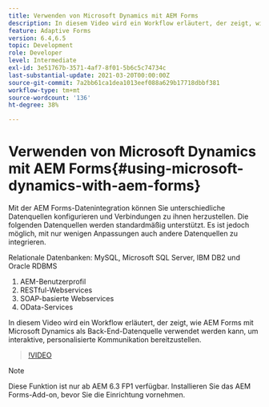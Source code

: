 ```yaml
---
title: Verwenden von Microsoft Dynamics mit AEM Forms
description: In diesem Video wird ein Workflow erläutert, der zeigt, wie AEM Forms mit Microsoft Dynamics als Back-End-Datenquelle verwendet werden kann, um interaktive, personalisierte Kommunikation bereitzustellen.
feature: Adaptive Forms
version: 6.4,6.5
topic: Development
role: Developer
level: Intermediate
exl-id: 3e51767b-3571-4af7-8f01-5b6c5c74734c
last-substantial-update: 2021-03-20T00:00:00Z
source-git-commit: 7a2bb61ca1dea1013eef088a629b17718dbbf381
workflow-type: tm+mt
source-wordcount: '136'
ht-degree: 38%

---
```


# Verwenden von Microsoft Dynamics mit AEM Forms{#using-microsoft-dynamics-with-aem-forms}

Mit der AEM Forms-Datenintegration können Sie unterschiedliche Datenquellen konfigurieren und Verbindungen zu ihnen herzustellen. Die folgenden Datenquellen werden standardmäßig unterstützt. Es ist jedoch möglich, mit nur wenigen Anpassungen auch andere Datenquellen zu integrieren.

Relationale Datenbanken: MySQL, Microsoft SQL Server, IBM DB2 und Oracle RDBMS
1. AEM-Benutzerprofil 
1. RESTful-Webservices
1. SOAP-basierte Webservices
1. OData-Services  

In diesem Video wird ein Workflow erläutert, der zeigt, wie AEM Forms mit Microsoft Dynamics als Back-End-Datenquelle verwendet werden kann, um interaktive, personalisierte Kommunikation bereitzustellen.

>[!VIDEO](https://video.tv.adobe.com/v/20971?quality=9&learn=on)

>[!NOTE]
>
>Diese Funktion ist nur ab AEM 6.3 FP1 verfügbar. Installieren Sie das AEM Forms-Add-on, bevor Sie die Einrichtung vornehmen.
